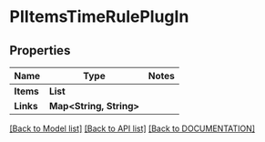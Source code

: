 # PIItemsTimeRulePlugIn

## Properties
Name | Type | Notes
------------ | ------------- | -------------
**Items** | **List<PITimeRulePlugIn>**
**Links** | **Map<String, String>**

[[Back to Model list]](../../DOCUMENTATION.md#documentation-for-models) [[Back to API list]](../../DOCUMENTATION.md#documentation-for-api-endpoints) [[Back to DOCUMENTATION]](../../DOCUMENTATION.md)
